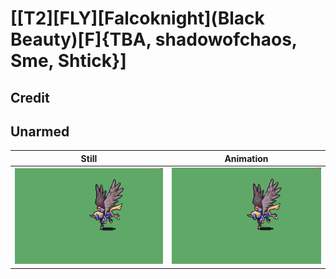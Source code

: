 # [\[T2\]\[FLY\]\[Falcoknight\]\(Black Beauty\)\[F\]{TBA, shadowofchaos, Sme, Shtick}]

## Credit


	
## Unarmed

| Still | Animation |
| :---: | :-------: |
| ![Unarmed still](./Unarmed_000.png) | ![Unarmed animation](./Unarmed.gif) |
